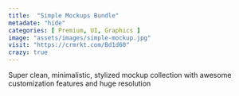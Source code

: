 ```yaml
---
title:  "Simple Mockups Bundle"
metadate: "hide"
categories: [ Premium, UI, Graphics ]
image: "assets/images/simple-mockup.jpg"
visit: "https://crmrkt.com/Bd1d60"
crazy: true
---
```

Super clean, minimalistic, stylized mockup collection with awesome customization features and huge resolution

